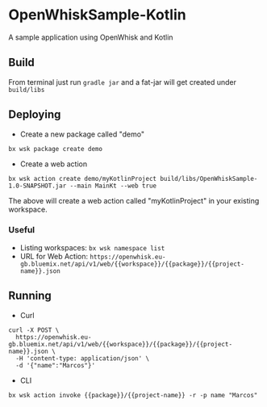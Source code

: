 # OpenWhiskSample-Kotlin
A sample application using OpenWhisk and Kotlin

## Build
From terminal just run `gradle jar` and a fat-jar will get created under `build/libs`

## Deploying
- Create a new package called "demo"
```
bx wsk package create demo
```
- Create a web action
```
bx wsk action create demo/myKotlinProject build/libs/OpenWhiskSample-1.0-SNAPSHOT.jar --main MainKt --web true
```

The above will create a web action called "myKotlinProject" in your existing workspace.

### Useful
- Listing workspaces: `bx wsk namespace list`
- URL for Web Action: `https://openwhisk.eu-gb.bluemix.net/api/v1/web/{{workspace}}/{{package}}/{{project-name}}.json`

## Running

- Curl
```
curl -X POST \
  https://openwhisk.eu-gb.bluemix.net/api/v1/web/{{workspace}}/{{package}}/{{project-name}}.json \
  -H 'content-type: application/json' \
  -d '{"name":"Marcos"}'
```

- CLI
```
bx wsk action invoke {{package}}/{{project-name}} -r -p name "Marcos"
```
